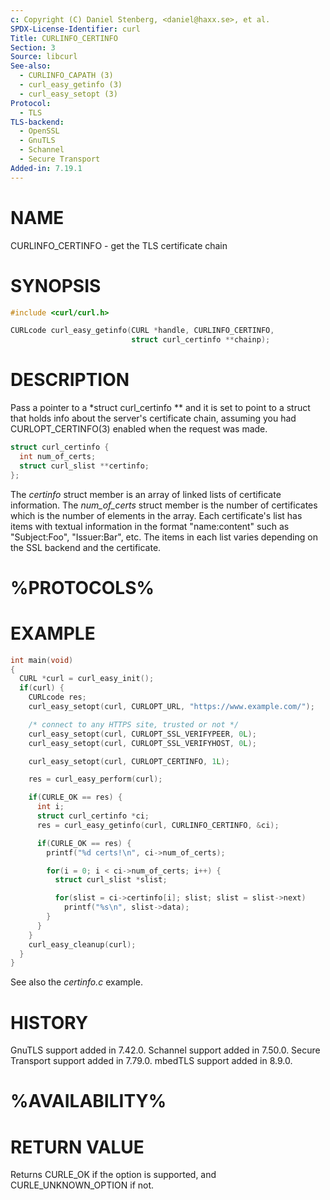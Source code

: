 ```yaml
---
c: Copyright (C) Daniel Stenberg, <daniel@haxx.se>, et al.
SPDX-License-Identifier: curl
Title: CURLINFO_CERTINFO
Section: 3
Source: libcurl
See-also:
  - CURLINFO_CAPATH (3)
  - curl_easy_getinfo (3)
  - curl_easy_setopt (3)
Protocol:
  - TLS
TLS-backend:
  - OpenSSL
  - GnuTLS
  - Schannel
  - Secure Transport
Added-in: 7.19.1
---
```


# NAME

CURLINFO_CERTINFO - get the TLS certificate chain

# SYNOPSIS

~~~c
#include <curl/curl.h>

CURLcode curl_easy_getinfo(CURL *handle, CURLINFO_CERTINFO,
                           struct curl_certinfo **chainp);
~~~

# DESCRIPTION

Pass a pointer to a *struct curl_certinfo ** and it is set to point to a
struct that holds info about the server's certificate chain, assuming you had
CURLOPT_CERTINFO(3) enabled when the request was made.

~~~c
struct curl_certinfo {
  int num_of_certs;
  struct curl_slist **certinfo;
};
~~~

The *certinfo* struct member is an array of linked lists of certificate
information. The *num_of_certs* struct member is the number of certificates
which is the number of elements in the array. Each certificate's list has
items with textual information in the format "name:content" such as
"Subject:Foo", "Issuer:Bar", etc. The items in each list varies depending on
the SSL backend and the certificate.

# %PROTOCOLS%

# EXAMPLE

~~~c
int main(void)
{
  CURL *curl = curl_easy_init();
  if(curl) {
    CURLcode res;
    curl_easy_setopt(curl, CURLOPT_URL, "https://www.example.com/");

    /* connect to any HTTPS site, trusted or not */
    curl_easy_setopt(curl, CURLOPT_SSL_VERIFYPEER, 0L);
    curl_easy_setopt(curl, CURLOPT_SSL_VERIFYHOST, 0L);

    curl_easy_setopt(curl, CURLOPT_CERTINFO, 1L);

    res = curl_easy_perform(curl);

    if(CURLE_OK == res) {
      int i;
      struct curl_certinfo *ci;
      res = curl_easy_getinfo(curl, CURLINFO_CERTINFO, &ci);

      if(CURLE_OK == res) {
        printf("%d certs!\n", ci->num_of_certs);

        for(i = 0; i < ci->num_of_certs; i++) {
          struct curl_slist *slist;

          for(slist = ci->certinfo[i]; slist; slist = slist->next)
            printf("%s\n", slist->data);
        }
      }
    }
    curl_easy_cleanup(curl);
  }
}
~~~

See also the *certinfo.c* example.

# HISTORY

GnuTLS support added in 7.42.0. Schannel support added in 7.50.0. Secure
Transport support added in 7.79.0. mbedTLS support added in 8.9.0.

# %AVAILABILITY%

# RETURN VALUE

Returns CURLE_OK if the option is supported, and CURLE_UNKNOWN_OPTION if not.
